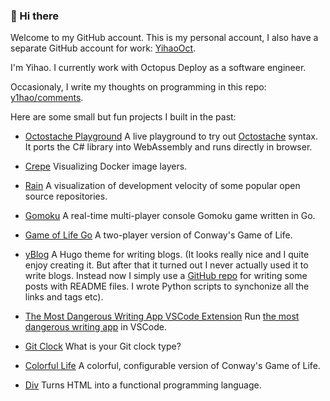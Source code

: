 ### 👋 Hi there

Welcome to my GitHub account. This is my personal account, I also have a separate GitHub account for work: [YihaoOct](https://github.com/YihaoOct).

I'm Yihao. I currently work with Octopus Deploy as a software engineer.

Occasionaly, I write my thoughts on programming in this repo: [y1hao/comments](https://github.com/y1hao/comments).

Here are some small but fun projects I built in the past:

- [Octostache Playground](https://github.com/y1hao/octostache-playground)
  A live playground to try out [Octostache](https://github.com/OctopusDeploy/Octostache) syntax. It ports the C# library into WebAssembly and runs directly in browser.

- [Crepe](https://github.com/y1hao/crepe)
  Visualizing Docker image layers.
  
- [Rain](https://github.com/y1hao/Rain)
  A visualization of development velocity of some popular open source repositories.

- [Gomoku](https://github.com/y1hao/gomoku)
  A real-time multi-player console Gomoku game written in Go.

- [Game of Life Go](https://github.com/y1hao/game-of-life-go)
  A two-player version of Conway's Game of Life.

- [yBlog](https://github.com/y1hao/yBlog)
  A Hugo theme for writing blogs. (It looks really nice and I quite enjoy creating it. But after that it turned out I never actually used it to write blogs. Instead now I simply use a [GitHub repo](https://github.com/y1hao/comments) for writing some posts with README files. I wrote Python scripts to synchonize all the links and tags etc).

- [The Most Dangerous Writing App VSCode Extension](https://github.com/y1hao/the-most-dangerous-writing-app-extension)
  Run [the most dangerous writing app](https://www.squibler.io/dangerous-writing-prompt-app) in VSCode.

- [Git Clock](https://github.com/y1hao/gitclock)
  What is your Git clock type?

- [Colorful Life](https://github.com/y1hao/ColorfulLife)
  A colorful, configurable version of Conway's Game of Life.

- [Div](https://github.com/y1hao/Div) Turns HTML into a functional programming language.
